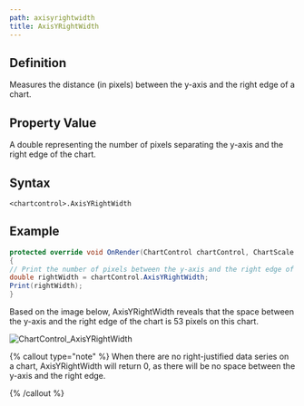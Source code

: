 ```yaml
---
path: axisyrightwidth
title: AxisYRightWidth
---
```


## Definition

Measures the distance (in pixels) between the y-axis and the right edge of a chart.

## Property Value

 A double representing the number of pixels separating the y-axis and the right edge of the chart.

## Syntax

`<chartcontrol>.AxisYRightWidth`

## Example

```csharp
protected override void OnRender(ChartControl chartControl, ChartScale chartScale)
{
// Print the number of pixels between the y-axis and the right edge of the chart
double rightWidth = chartControl.AxisYRightWidth;
Print(rightWidth);
}
```

Based on the image below, AxisYRightWidth reveals that the space between the y-axis and the right edge of the chart is 53 pixels on this chart.

![ChartControl_AxisYRightWidth](chartcontrol_axisyrightwidth.png)

{% callout type="note" %}
When there are no right-justified data series on a chart, AxisYRightWidth will return 0, as there will be no space between the y-axis and the right edge.

{% /callout %}
